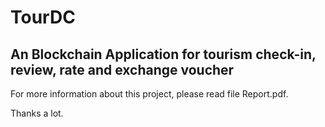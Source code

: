# TourDC

## An Blockchain Application for tourism check-in, review, rate and exchange voucher

For more information about this project, please read file Report.pdf. 

Thanks a lot.
